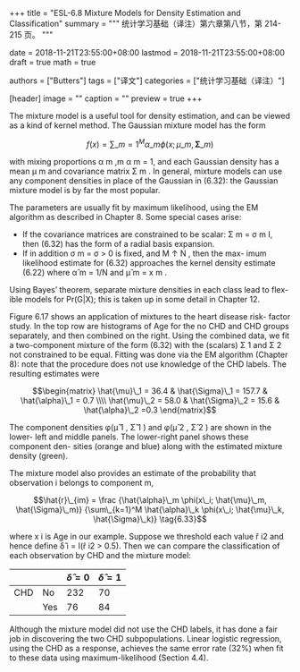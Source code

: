 +++
title = "ESL-6.8 Mixture Models for Density Estimation and Classification"
summary = """
统计学习基础（译注）第六章第八节，第 214-215 页。
"""

date = 2018-11-21T23:55:00+08:00
lastmod = 2018-11-21T23:55:00+08:00
draft = true
math = true

authors = ["Butters"]
tags = ["译文"]
categories = ["统计学习基础（译注）"]

[header]
image = ""
caption = ""
preview = true
+++

The mixture model is a useful tool for density estimation, and can be viewed
as a kind of kernel method. The Gaussian mixture model has the form

$$f(x) = \sum\_{m=1}^M \alpha\_m \phi(x; \mu\_m, \mathbf{\Sigma}\_m)\tag{6.32}$$

with mixing proportions α m ,m α m = 1, and each Gaussian density has
a mean μ m and covariance matrix Σ m . In general, mixture models can use
any component densities in place of the Gaussian in (6.32): the Gaussian
mixture model is by far the most popular.

The parameters are usually fit by maximum likelihood, using the EM
algorithm as described in Chapter 8. Some special cases arise:

* If the covariance matrices are constrained to be scalar: Σ m = σ m I,
then (6.32) has the form of a radial basis expansion.
* If in addition σ m = σ > 0 is fixed, and M ↑ N , then the max-
imum likelihood estimate for (6.32) approaches the kernel density
estimate (6.22) where α̂ m = 1/N and μ̂ m = x m .

Using Bayes’ theorem, separate mixture densities in each class lead to flex-
ible models for Pr(G|X); this is taken up in some detail in Chapter 12.

Figure 6.17 shows an application of mixtures to the heart disease risk-
factor study. In the top row are histograms of Age for the no CHD and CHD
groups separately, and then combined on the right. Using the combined
data, we fit a two-component mixture of the form (6.32) with the (scalars)
Σ 1 and Σ 2 not constrained to be equal. Fitting was done via the EM
algorithm (Chapter 8): note that the procedure does not use knowledge of
the CHD labels. The resulting estimates were

$$\begin{matrix}
\hat{\mu}\_1 = 36.4 & \hat{\Sigma}\_1 = 157.7 &
\hat{\alpha}\_1 = 0.7 \\\\ \hat{\mu}\_2 = 58.0 &
\hat{\Sigma}\_2 = 15.6 & \hat{\alpha}\_2 =0.3
\end{matrix}$$

The component densities φ(μ̂ 1 , Σ̂ 1 ) and φ(μ̂ 2 , Σ̂ 2 ) are shown in the lower-
left and middle panels. The lower-right panel shows these component den-
sities (orange and blue) along with the estimated mixture density (green).

The mixture model also provides an estimate of the probability that
observation i belongs to component m,

$$\hat{r}\_{im} = \frac
{\hat{\alpha}\_m \phi(x\_i; \hat{\mu}\_m, \hat{\Sigma}\_m)}
{\sum\_{k=1}^M \hat{\alpha}\_k \phi(x\_i; \hat{\mu}\_k, \hat{\Sigma}\_k)}
\tag{6.33}$$

where x i is Age in our example. Suppose we threshold each value r̂ i2 and
hence define δ̂ i = I(r̂ i2 > 0.5). Then we can compare the classification of
each observation by CHD and the mixture model:

|     |     | $\hat{\delta}=0$  |  $\hat{\delta}=1$ |
|-----|-----|-------------------|-------------------|
| CHD | No  | 232               | 70                |
|     | Yes |  76               | 84                |

Although the mixture model did not use the CHD labels, it has done a fair
job in discovering the two CHD subpopulations. Linear logistic regression,
using the CHD as a response, achieves the same error rate (32%) when fit to
these data using maximum-likelihood (Section 4.4).